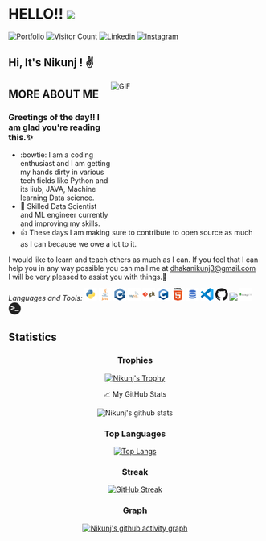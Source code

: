 HELLO!! <img src="https://media.giphy.com/media/hvRJCLFzcasrR4ia7z/giphy.gif" width="25px">
======
[![Portfolio](https://img.shields.io/website?color=blue&label=Portfolio&style=flat&up_message=Online&url=https://NikunjDhaka.github.io/portfolio/)](https://NikunjDhaka.github.io/portfolio/)
![Visitor Count](https://komarev.com/ghpvc/?username=NikunjDhaka&color=blue&logo=flat)
[![Linkedin](https://img.shields.io/badge/NikunjDhaka-black?style=flat&logo=Linkedin&logoColor=blue&link=https:https://www.linkedin.com/in/nikunj-dhaka-29b066170/)](https://www.linkedin.com/in/nikunj-dhaka-29b066170/)
[![Instagram](https://img.shields.io/badge/NikunjDhaka-black?style=flat&logo=Instagram&logoColor=pink&target=_blank&link=https://www.instagram.com/vsnikunjdhaka/)](https://www.instagram.com/vsnikunjdhaka/)
<br>

Hi, It's Nikunj !  :v:
-----------------------------------------------------------
<img align="right" alt="GIF" src="https://media.tenor.com/images/d1d7f6ef9cf24497a9d61b0a83a0f50e/tenor.gif" width="300" height="280"/>
  
## MORE ABOUT ME

### Greetings of the day!! I am glad you're reading this.:sparkles:

- :bowtie: I am a coding enthusiast and I am getting my hands dirty in various tech fields like Python and its liub, JAVA, Machine learning Data science.
- :dart: Skilled Data Scientist and ML engineer currently and improving my skills.
- :+1: These days I am making sure to contribute to open source as much as I can because we owe a lot to it.

I would like to learn and teach others as much as I can. If you feel that I can help you in any way possible you can mail me at <a href="mailto:dhakanikunj3@gmail.com">dhakanikunj3@gmail.com</a> <BR>
I will be very pleased to assist you with things.:information_desk_person:

*Languages and Tools:* 
<code><img height="25" src="https://raw.githubusercontent.com/github/explore/80688e429a7d4ef2fca1e82350fe8e3517d3494d/topics/python/python.png"></code>
<code><img height="25" src="https://raw.githubusercontent.com/github/explore/80688e429a7d4ef2fca1e82350fe8e3517d3494d/topics/java/java.png"></code>
<code><img height="25" src="https://raw.githubusercontent.com/github/explore/80688e429a7d4ef2fca1e82350fe8e3517d3494d/topics/cpp/cpp.png"></code>
<code><img height="25" src="https://raw.githubusercontent.com/github/explore/80688e429a7d4ef2fca1e82350fe8e3517d3494d/topics/mysql/mysql.png"></code>
<code><img height="25" src="https://raw.githubusercontent.com/github/explore/80688e429a7d4ef2fca1e82350fe8e3517d3494d/topics/git/git.png"></code>
<code><img height="25" src="https://raw.githubusercontent.com/github/explore/80688e429a7d4ef2fca1e82350fe8e3517d3494d/topics/c/c.png"></code>
<code><img height="25" src="https://raw.githubusercontent.com/github/explore/80688e429a7d4ef2fca1e82350fe8e3517d3494d/topics/html/html.png"></code>
<code><img height="25" src="https://raw.githubusercontent.com/github/explore/80688e429a7d4ef2fca1e82350fe8e3517d3494d/topics/sql/sql.png"></code>
<code><img height="25" src="https://raw.githubusercontent.com/github/explore/80688e429a7d4ef2fca1e82350fe8e3517d3494d/topics/visual-studio-code/visual-studio-code.png"></code>
<code><img height="25" src="https://raw.githubusercontent.com/github/explore/78df643247d429f6cc873026c0622819ad797942/topics/github/github.png"></code>
<code><img height="25" src="https://github.com/melanieshi0120/melanieshi0120/blob/master/images/tableau.jpg"></code>
<code><img height="25" src="https://raw.githubusercontent.com/github/explore/80688e429a7d4ef2fca1e82350fe8e3517d3494d/topics/mongodb/mongodb.png"></code>
<code><img height="25" src="https://raw.githubusercontent.com/github/explore/80688e429a7d4ef2fca1e82350fe8e3517d3494d/topics/terminal/terminal.png"></code>

## Statistics

<div align="center">
  

  ### Trophies

  [![Nikunj's Trophy](https://github-profile-trophy.vercel.app/?username=NikunjDhaka&row=1&column=7&margin-w=5&no-frame=true&theme=dracula)](https://github-profile-trophy.vercel.app/?username=NikunjDhaka&row=1&column=7&margin-w=5&no-frame=true&theme=dracula)

 📈 My GitHub Stats
 
![Nikunj's github stats](https://github-readme-stats.vercel.app/api?username=NikunjDhaka&show_icons=true&theme=radical)

  ### Top Languages

  [![Top Langs](https://github-readme-stats.vercel.app/api/top-langs/?username=NikunjDhaka&count_private=true&include_all_commits=true&layout=compact&theme=dracula)](https://github-readme-stats.vercel.app/api/top-langs/?username=NikunjDhaka&count_private=true&include_all_commits=true&layout=compact&theme=dracula)

  ### Streak

  [![GitHub Streak](https://github-readme-streak-stats.herokuapp.com/?user=NikunjDhaka&theme=dracula)](https://git.io/streak-stats)

  ### Graph

  [![Nikunj's github activity graph](https://activity-graph.herokuapp.com/graph?username=NikunjDhaka&theme=dracula)](https://activity-graph.herokuapp.com/graph?username=NikunjDhaka&theme=dracula)

